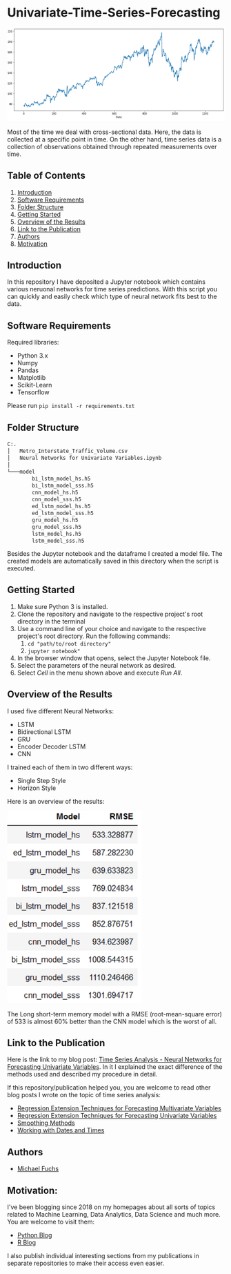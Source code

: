 
# Univariate-Time-Series-Forecasting


![main_image](images/main_image.png)

Most of the time we deal with cross-sectional data. Here, the data is collected at a specific point in time. On the other hand, time series data is a collection of observations obtained through repeated measurements over time. 


## Table of Contents
1. [Introduction](#introduction)
2. [Software Requirements](#software_requirements)
3. [Folder Structure](#folder_structure)
4. [Getting Started](#getting_started)
5. [Overview of the Results](#overview)
6. [Link to the Publication](#link_publication)    
7. [Authors](#authors)
8. [Motivation](#motivation)




<a name="introduction"></a>

## Introduction

In this repository I have deposited a Jupyter notebook which contains various neruonal networks for time series predictions. 
With this script you can quickly and easily check which type of neural network fits best to the data.

<a name="software_requirements"></a>

## Software Requirements

Required libraries:

+ Python 3.x
+ Numpy
+ Pandas
+ Matplotlib
+ Scikit-Learn
+ Tensorflow


Please run ```pip install -r requirements.txt```



<a name="folder_structure"></a>

## Folder Structure

```
C:.
│   Metro_Interstate_Traffic_Volume.csv
│   Neural Networks for Univariate Variables.ipynb
│
└───model
        bi_lstm_model_hs.h5
        bi_lstm_model_sss.h5
        cnn_model_hs.h5
        cnn_model_sss.h5
        ed_lstm_model_hs.h5
        ed_lstm_model_sss.h5
        gru_model_hs.h5
        gru_model_sss.h5
        lstm_model_hs.h5
        lstm_model_sss.h5
```

Besides the Jupyter notebook and the dataframe I created a model file.
The created models are automatically saved in this directory when the script is executed.



<a name="getting_started"></a>

## Getting Started

1. Make sure Python 3 is installed.
2. Clone the repository and navigate to the respective project's root directory in the terminal
3. Use a command line of your choice and navigate to the respective project's root directory. Run the following commands:
    1. ```cd "path/to/root directory"```
    2. ```jupyter notebook"```
4. In the browser window that opens, select the Jupyter Notebook file.
5. Select the parameters of the neural network as desired.
6. Select *Cell* in the menu shown above and execute *Run All*.


<a name="overview"></a>

## Overview of the Results

I used five different Neural Networks:

+ LSTM
+ Bidirectional LSTM
+ GRU
+ Encoder Decoder LSTM
+ CNN

I trained each of them in two different ways:

+ Single Step Style
+ Horizon Style

Here is an overview of the results:

![overview_results](images/overview_results.png)

The Long short-term memory model with a RMSE (root-mean-square error) of 533 is almost 60% better than the CNN model which is the worst of all. 

 

<a name="link_publication"></a>

## Link to the Publication

Here is the link to my blog post: [Time Series Analysis - Neural Networks for Forecasting Univariate Variables](https://michael-fuchs-python.netlify.app/2020/11/01/time-series-analysis-neural-networks-for-forecasting-univariate-variables/). In it I explained the exact difference of the methods used and described my procedure in detail.

If this repository/publication helped you, you are welcome to read other blog posts I wrote on the topic of time series analysis: 

+ [Regression Extension Techniques for Forecasting Multivariate Variables](https://michael-fuchs-python.netlify.app/2020/10/29/time-series-analysis-regression-extension-techniques-for-forecasting-multivariate-variables/)
+ [Regression Extension Techniques for Forecasting Univariate Variables](https://michael-fuchs-python.netlify.app/2020/10/27/time-series-analysis-regression-extension-techniques-for-forecasting-univariate-variables/)
+ [Smoothing Methods](https://michael-fuchs-python.netlify.app/2020/10/23/time-series-analysis-smoothing-methods/)
+ [Working with Dates and Times](https://michael-fuchs-python.netlify.app/2020/10/19/time-series-analysis-working-with-dates-and-times/)



<a name="authors"></a>

## Authors

+ [Michael Fuchs](https://github.com/MFuchs1989)

<a name="motivation"></a>

## Motivation: 

I've been blogging since 2018 on my homepages about all sorts of topics related to Machine Learning, Data Analytics, Data Science and much more.
You are welcome to visit them:

+ [Python Blog](https://michael-fuchs-python.netlify.app/)
+ [R Blog](https://michael-fuchs.netlify.app/)

I also publish individual interesting sections from my publications in separate repositories to make their access even easier. 
